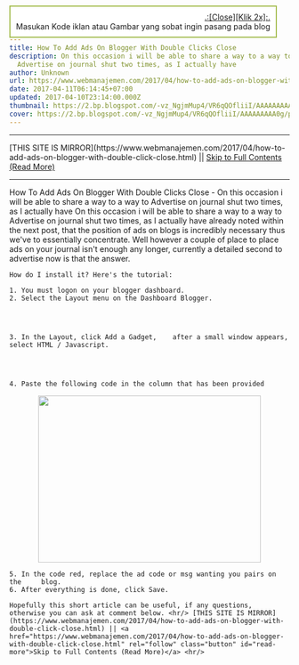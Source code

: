 ```yaml
---
title: How To Add Ads On Blogger With Double Clicks Close
description: On this occasion i will be able to share a way to a way to
  Advertise on journal shut two times, as I actually have
author: Unknown
url: https://www.webmanajemen.com/2017/04/how-to-add-ads-on-blogger-with-double-click-close.html
date: 2017-04-11T06:14:45+07:00
updated: 2017-04-10T23:14:00.000Z
thumbnail: https://2.bp.blogspot.com/-vz_NgjmMup4/VR6qQOfliiI/AAAAAAAAA0g/ps8xLzLvGwM/s1600/advertise-here.jpg
cover: https://2.bp.blogspot.com/-vz_NgjmMup4/VR6qQOfliiI/AAAAAAAAA0g/ps8xLzLvGwM/s1600/advertise-here.jpg
---
```


<hr/> [THIS SITE IS MIRROR](https://www.webmanajemen.com/2017/04/how-to-add-ads-on-blogger-with-double-click-close.html) || <a href="https://www.webmanajemen.com/2017/04/how-to-add-ads-on-blogger-with-double-click-close.html" rel="follow" class="button" id="read-more">Skip to Full Contents (Read More)</a> <hr/> How To Add Ads On Blogger With Double Clicks Close - On this occasion i will be able to share a way to a way to Advertise on journal shut two times, as I actually have On this occasion i will be able to share a way to a way to Advertise on journal shut two times, as I actually have already noted within the next post, that the position of ads on blogs is incredibly necessary thus we've to essentially concentrate. Well however a couple of place to place ads on your journal isn't enough any longer, currently a detailed second to advertise now is that the answer.    
    
    How do I install it? Here's the tutorial:     
    
    1. You must logon on your blogger dashboard.
    2. Select the Layout menu on the Dashboard Blogger.     
    
    

            
    3. In the Layout, click Add a Gadget,    after a small window appears, select HTML / Javascript.    
    
    

            
    4. Paste the following code in the column that has been provided     
    
    

<a onblur="try {parent.deselectBloggerImageGracefully();} catch(e) {}" href="http://3.bp.blogspot.com/_xBW8tvgOXL4/S2eYQCC16pI/AAAAAAAABkE/f-qrOCcQZzU/s1600-h/Widget.JPG"><img style="margin: 0px auto 10px; display: block; text-align: center; cursor: pointer; width: 400px; height: 300px;" src="http://3.bp.blogspot.com/_xBW8tvgOXL4/S2eYQCC16pI/AAAAAAAABkE/f-qrOCcQZzU/s400/Widget.JPG" alt="" id="BLOGGER_PHOTO_ID_5433478876639914642" border="0" /></a><style type="text/css">#gb{position:fixed;top:10px;z-index:+1000;}* html #gb{position:relative;}.gbcontent{float:right;border:2px solid #A5BD51;background:#ffffff;padding:10px;}</style><script type="text/javascript">function showHideGB(){var gb = document.getElementById("gb");var w = gb.offsetWidth;gb.opened ? moveGB(0, 30-w) : moveGB(20-w, 0);gb.opened = !gb.opened;}function moveGB(x0, xf){var gb = document.getElementById("gb");var dx = Math.abs(x0-xf) > 10 ? 5 : 1;var dir = xf>x0 ? 1 : -1;var x = x0 + dx * dir;gb.style.top = x.toString() + "px";if(x0!=xf){setTimeout("moveGB("+x+", "+xf+")", 10);}}</script><div id="gb"><div class="gbtab" onclick="showHideGB()"> </div><div class="gbcontent"><div style="text-align:right"><a href="javascript:showHideGB()">.:[Close][Klik 2x]:.</a></div><center>Masukan Kode iklan atau Gambar yang sobat ingin pasang pada blog</center><script type="text/javascript">var gb = document.getElementById("gb");gb.style.center = (30-gb.offsetWidth).toString() + "px";</script></center></div></div>
    
    5. In the code red, replace the ad code or msg wanting you pairs on the     blog.     
    6. After everything is done, click Save.     
    
    Hopefully this short article can be useful, if any questions, otherwise you can ask at comment below. <hr/> [THIS SITE IS MIRROR](https://www.webmanajemen.com/2017/04/how-to-add-ads-on-blogger-with-double-click-close.html) || <a href="https://www.webmanajemen.com/2017/04/how-to-add-ads-on-blogger-with-double-click-close.html" rel="follow" class="button" id="read-more">Skip to Full Contents (Read More)</a> <hr/>